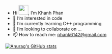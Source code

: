 -  Hi <img src="https://raw.githubusercontent.com/MartinHeinz/MartinHeinz/master/wave.gif" width="30px">, I’m Khanh Phan
- 👀 I’m interested in code
- 🌱 I’m currently learning C++ programming
- 💞️ I’m looking to collaborate on ...
- 📫 How to reach me: phank6142@gmail.com

[![Anurag's GitHub stats](https://github-readme-stats.vercel.app/api?username=KhanhPhan8225)](https://github.com/anuraghazra/github-readme-stats)


<!---
KhanhPhan8225/KhanhPhan8225 is a ✨ special ✨ repository because its `README.md` (this file) appears on your GitHub profile.
You can click the Preview link to take a look at your changes.
--->
